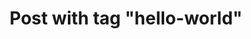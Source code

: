 ---
layout: tag
title: Post with tag "hello-world"
site-sub-title: hello-world
tag: hello-world
permalink: /tag/hello-world/
---